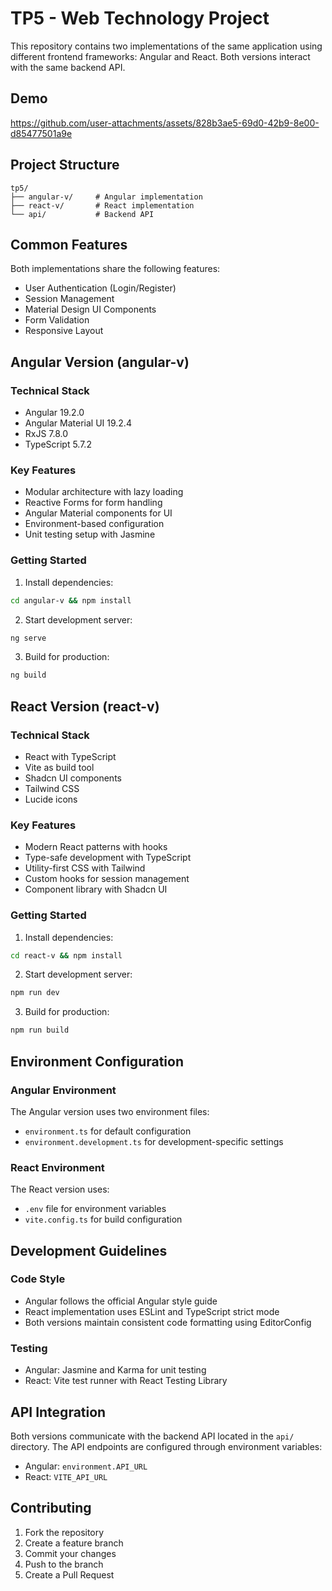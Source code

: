 # TP5 - Web Technology Project

This repository contains two implementations of the same application using different frontend frameworks: Angular and React. Both versions interact with the same backend API.

## Demo

https://github.com/user-attachments/assets/828b3ae5-69d0-42b9-8e00-d85477501a9e


## Project Structure

```plaintext
tp5/
├── angular-v/     # Angular implementation
├── react-v/       # React implementation
└── api/           # Backend API
```

## Common Features

Both implementations share the following features:
- User Authentication (Login/Register)
- Session Management
- Material Design UI Components
- Form Validation
- Responsive Layout

## Angular Version (angular-v)

### Technical Stack
- Angular 19.2.0
- Angular Material UI 19.2.4
- RxJS 7.8.0
- TypeScript 5.7.2

### Key Features
- Modular architecture with lazy loading
- Reactive Forms for form handling
- Angular Material components for UI
- Environment-based configuration
- Unit testing setup with Jasmine

### Getting Started
1. Install dependencies:
```bash
cd angular-v && npm install
```

2. Start development server:
```bash
ng serve
```

3. Build for production:
```bash
ng build
```

## React Version (react-v)

### Technical Stack
- React with TypeScript
- Vite as build tool
- Shadcn UI components
- Tailwind CSS
- Lucide icons

### Key Features
- Modern React patterns with hooks
- Type-safe development with TypeScript
- Utility-first CSS with Tailwind
- Custom hooks for session management
- Component library with Shadcn UI

### Getting Started
1. Install dependencies:
```bash
cd react-v && npm install
```

2. Start development server:
```bash
npm run dev
```

3. Build for production:
```bash
npm run build
```

## Environment Configuration

### Angular Environment
The Angular version uses two environment files:
- `environment.ts` for default configuration
- `environment.development.ts` for development-specific settings

### React Environment
The React version uses:
- `.env` file for environment variables
- `vite.config.ts` for build configuration

## Development Guidelines

### Code Style
- Angular follows the official Angular style guide
- React implementation uses ESLint and TypeScript strict mode
- Both versions maintain consistent code formatting using EditorConfig

### Testing
- Angular: Jasmine and Karma for unit testing
- React: Vite test runner with React Testing Library

## API Integration

Both versions communicate with the backend API located in the `api/` directory. The API endpoints are configured through environment variables:
- Angular: `environment.API_URL`
- React: `VITE_API_URL`

## Contributing

1. Fork the repository
2. Create a feature branch
3. Commit your changes
4. Push to the branch
5. Create a Pull Request

